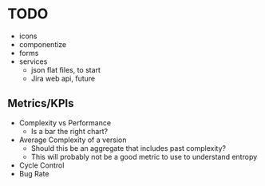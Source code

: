 TODO
======

- icons
- componentize
- forms
- services
  - json flat files, to start
  - Jira web api, future

Metrics/KPIs
------

- Complexity vs Performance
	- Is a bar the right chart?
- Average Complexity of a version
	- Should this be an aggregate that includes past complexity?
	- This will probably not be a good metric to use to understand entropy
- Cycle Control
- Bug Rate
